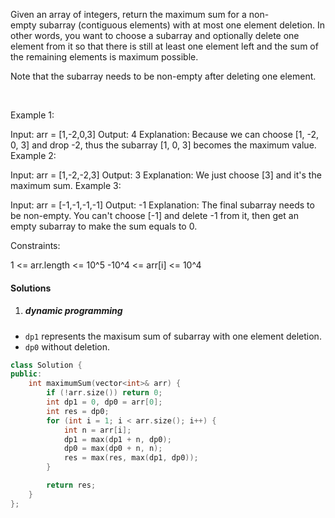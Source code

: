 Given an array of integers, return the maximum sum for a non-empty subarray (contiguous elements) with at most one element deletion. In other words, you want to choose a subarray and optionally delete one element from it so that there is still at least one element left and the sum of the remaining elements is maximum possible.

Note that the subarray needs to be non-empty after deleting one element.

 

Example 1:

Input: arr = [1,-2,0,3]
Output: 4
Explanation: Because we can choose [1, -2, 0, 3] and drop -2, thus the subarray [1, 0, 3] becomes the maximum value.
Example 2:

Input: arr = [1,-2,-2,3]
Output: 3
Explanation: We just choose [3] and it's the maximum sum.
Example 3:

Input: arr = [-1,-1,-1,-1]
Output: -1
Explanation: The final subarray needs to be non-empty. You can't choose [-1] and delete -1 from it, then get an empty subarray to make the sum equals to 0.
 

Constraints:

1 <= arr.length <= 10^5
-10^4 <= arr[i] <= 10^4

#### Solutions

1. ##### dynamic programming

- `dp1` represents the maxisum sum of subarray with one element deletion.
- `dp0` without deletion.

```cpp
class Solution {
public:
    int maximumSum(vector<int>& arr) {
        if (!arr.size()) return 0;
        int dp1 = 0, dp0 = arr[0];
        int res = dp0;
        for (int i = 1; i < arr.size(); i++) {
            int n = arr[i];
            dp1 = max(dp1 + n, dp0);
            dp0 = max(dp0 + n, n);
            res = max(res, max(dp1, dp0));
        }

        return res;
    }
};
```